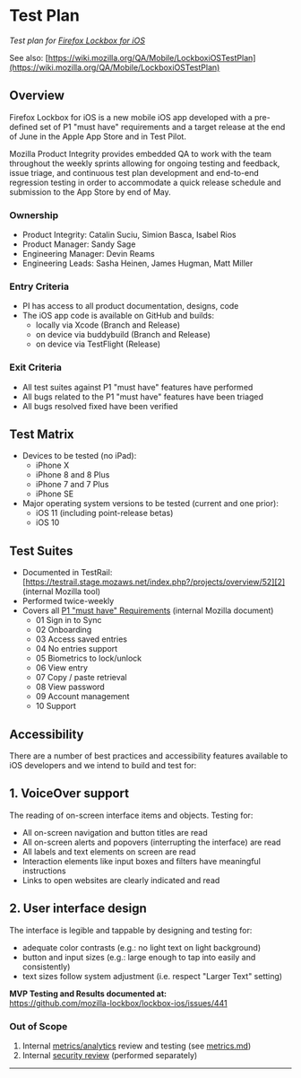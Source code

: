 # Test Plan

_Test plan for [Firefox Lockbox for iOS][1]_

See also: [https://wiki.mozilla.org/QA/Mobile/LockboxiOSTestPlan](https://wiki.mozilla.org/QA/Mobile/LockboxiOSTestPlan)

## Overview

Firefox Lockbox for iOS is a new mobile iOS app developed with a pre-defined set of P1 "must have" requirements and a target release at the end of June in the Apple App Store and in Test Pilot.

Mozilla Product Integrity provides embedded QA to work with the team throughout the weekly sprints allowing for ongoing testing and feedback, issue triage, and continuous test plan development and end-to-end regression testing in order to accommodate a quick release schedule and submission to the App Store by end of May.

### Ownership

* Product Integrity: Catalin Suciu, Simion Basca, Isabel Rios
* Product Manager: Sandy Sage
* Engineering Manager: Devin Reams
* Engineering Leads: Sasha Heinen, James Hugman, Matt Miller

### Entry Criteria

* PI has access to all product documentation, designs, code
* The iOS app code is available on GitHub and builds:
  - locally via Xcode (Branch and Release)
  - on device via buddybuild (Branch and Release)
  - on device via TestFlight (Release)
  
### Exit Criteria

* All test suites against P1 "must have" features have performed
* All bugs related to the P1 "must have" features have been triaged
* All bugs resolved fixed have been verified

## Test Matrix

- Devices to be tested (no iPad):
  - iPhone X
  - iPhone 8 and 8 Plus
  - iPhone 7 and 7 Plus
  - iPhone SE
- Major operating system versions to be tested (current and one prior):
  - iOS 11 (including point-release betas)
  - iOS 10

## Test Suites

- Documented in TestRail: [https://testrail.stage.mozaws.net/index.php?/projects/overview/52][2] (internal Mozilla tool)
- Performed twice-weekly
- Covers all [P1 "must have" Requirements][3] (internal Mozilla document)
  - 01 Sign in to Sync
  - 02 Onboarding
  - 03 Access saved entries
  - 04 No entries support
  - 05 Biometrics to lock/unlock
  - 06 View entry
  - 07 Copy / paste retrieval
  - 08 View password
  - 09 Account management
  - 10 Support
  
## Accessibility

There are a number of best practices and accessibility features available to iOS developers and we intend to build and test for:

## 1. VoiceOver support

The reading of on-screen interface items and objects. Testing for:

- All on-screen navigation and button titles are read
- All on-screen alerts and popovers (interrupting the interface) are read
- All labels and text elements on screen are read
- Interaction elements like input boxes and filters have meaningful instructions
- Links to open websites are clearly indicated and read

## 2. User interface design

The interface is legible and tappable by designing and testing for:

- adequate color contrasts (e.g.: no light text on light background)
- button and input sizes (e.g.: large enough to tap into easily and consistently)
- text sizes follow system adjustment (i.e. respect "Larger Text" setting)

**MVP Testing and Results documented at:**  
https://github.com/mozilla-lockbox/lockbox-ios/issues/441
  
### Out of Scope

1. Internal [metrics/analytics][4] review and testing (see [metrics.md][5])
2. Internal [security review][6] (performed separately)

---

[1]: https://github.com/mozilla-lockbox/lockbox-ios
[2]: https://testrail.stage.mozaws.net/index.php?/projects/overview/52
[3]: https://docs.google.com/document/d/1q2xYGsoB0ylfir-Bkg8BwP4Aj1H6OjjJHW2FmX-JexU/edit#
[4]: https://github.com/mozilla-lockbox/lockbox-ios/issues/202
[5]: /metrics.md 
[6]: https://github.com/mozilla-lockbox/lockbox-ios/issues/51
